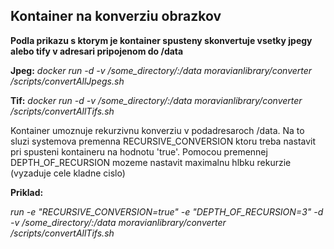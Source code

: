 ## Kontainer na konverziu obrazkov

**Podla prikazu s ktorym je kontainer spusteny skonvertuje vsetky jpegy alebo tify v adresari pripojenom do /data**

**Jpeg:**
*docker run -d -v /some_directory/:/data moravianlibrary/converter /scripts/convertAllJpegs.sh*

**Tif:**
*docker run -d -v /some_directory/:/data moravianlibrary/converter /scripts/convertAllTifs.sh*

Kontainer umoznuje rekurzivnu konverziu v podadresaroch /data. Na to sluzi systemova premenna RECURSIVE_CONVERSION ktoru treba nastavit pri spusteni kontaineru na hodnotu 'true'. Pomocou premennej DEPTH_OF_RECURSION mozeme nastavit maximalnu hlbku rekurzie (vyzaduje cele kladne cislo)

**Priklad:**

*run  -e "RECURSIVE_CONVERSION=true" -e "DEPTH_OF_RECURSION=3" -d -v /some_directory/:/data moravianlibrary/converter /scripts/convertAllTifs.sh*
